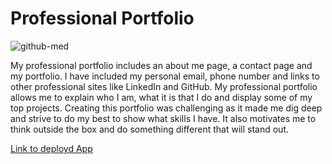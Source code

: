 # Professional Portfolio
![github-med](https://user-images.githubusercontent.com/58678985/75116244-87c68580-5623-11ea-9d37-8960636a5fb1.png)

My professional portfolio includes an about me page, a contact page and my portfolio. I have included my personal email, phone number and links to other professional sites like LinkedIn and GitHub. My professional portfolio allows me to explain who I am, what it is that I do and display some of my top projects. Creating this portfolio was challenging as it made me dig deep and strive to do my best to show what skills I have. It also motivates me to think outside the box and do something different that will stand out. 

[Link to deployd App](https://mekaleka.github.io/Bootstrap-Portfolio/)
